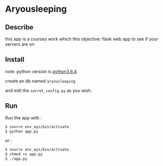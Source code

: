 # Aryousleeping

 ## Describe

this app is a courses work which this objective: flask web app to see if your servers are on

 ## Install

note: python version is [python3.6.4](https://www.python.org/downloads/release/python-364/)

create an db named `aryousleeping`

and edit the `secret_config.py` as you wish.

## Run

Run the app with :

```bash
$ source env_ays/bin/activate
$ python app.py
```

or :

```bash
$ source env_ays/bin/activate
$ chmod +x app.py
$ ./app.py
```

